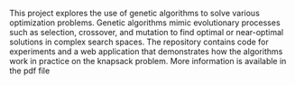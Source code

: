 This project explores the use of genetic algorithms to solve various optimization problems. Genetic algorithms mimic evolutionary processes such as selection, crossover, and mutation to find optimal or near-optimal solutions in complex search spaces. The repository contains code for experiments and a web application that demonstrates how the algorithms work in practice on the knapsack problem. More information is available in the pdf file

